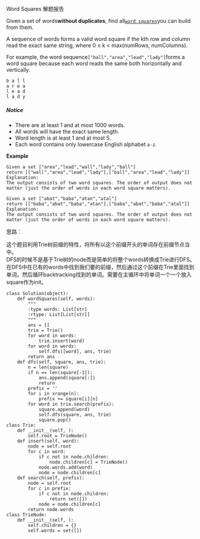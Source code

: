 Word Squares 解题报告

Given a set of words**without duplicates**, find all[`word squares`](https://en.wikipedia.org/wiki/Word_square)you can build from them.

A sequence of words forms a valid word square if the kth row and column read the exact same string, where 0 ≤ k &lt; max\(numRows, numColumns\).

For example, the word sequence`["ball","area","lead","lady"]`forms a word square because each word reads the same both horizontally and vertically.

```
b a l l
a r e a
l e a d
l a d y
```

##### Notice

* There are at least 1 and at most 1000 words.
* All words will have the exact same length.
* Word length is at least 1 and at most 5.
* Each word contains only lowercase English alphabet `a-z`.

**Example**

```
Given a set ["area","lead","wall","lady","ball"]
return [["wall","area","lead","lady"],["ball","area","lead","lady"]]
Explanation:
The output consists of two word squares. The order of output does not matter (just the order of words in each word square matters).

Given a set ["abat","baba","atan","atal"]
return [["baba","abat","baba","atan"],["baba","abat","baba","atal"]]
Explanation:
The output consists of two word squares. The order of output does not matter (just the order of words in each word square matters).
```

思路：

这个题目利用Trie树前缀的特性，将所有以这个前缀开头的单词存在前缀节点当中。  
DFS的时候不是基于Trie树的node而是简单的将整个words转换成Trie进行DFS。在DFS中在已有的words中找到我们要的前缀，然后通过这个前缀在Trie里面找到单词，然后循环backtracking找到的单词。需要在主循环中将单词一个一个放入square作为init。

```
class Solution(object):
    def wordSquares(self, words):
        """
        :type words: List[str]
        :rtype: List[List[str]]
        """
        ans = []
        trie = Trie()
        for word in words:
            trie.insert(word)
        for word in words:
            self.dfs([word], ans, trie)
        return ans
    def dfs(self, square, ans, trie):
        n = len(square)
        if n == len(square[-1]):
            ans.append(square[:])
            return
        prefix = ''
        for i in xrange(n):
            prefix += square[i][n]
        for word in trie.search(prefix):
            square.append(word)
            self.dfs(square, ans, trie)
            square.pop()
class Trie:
    def __init__(self, ):
        self.root = TrieNode()
    def insert(self, word):
        node = self.root
        for c in word:
            if c not in node.children:
                node.children[c] = TrieNode()
            node.words.add(word)
            node = node.children[c]
    def search(self, prefix):
        node = self.root
        for c in prefix:
            if c not in node.children:
                return set([])
            node = node.children[c]
        return node.words
class TrieNode:
    def __init__(self, ):
        self.children = {}
        self.words = set([])
```




